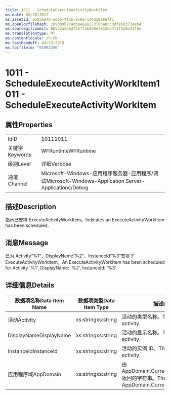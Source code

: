 ```yaml
---
title: 1011 - ScheduleExecuteActivityWorkItem
ms.date: 03/30/2017
ms.assetid: e503ae46-ad6b-4fcb-8c0e-146d59a8eff1
ms.openlocfilehash: 299d09b7c4db94a2e27378ba0cc3dfeb03734ab4
ms.sourcegitcommit: 9b552addadfb57fab0b9e7852ed4f1f1b8a42f8e
ms.translationtype: MT
ms.contentlocale: zh-CN
ms.lasthandoff: 04/23/2019
ms.locfileid: "61982249"
---
```

# <a name="1011---scheduleexecuteactivityworkitem"></a><span data-ttu-id="6fac4-102">1011 - ScheduleExecuteActivityWorkItem</span><span class="sxs-lookup"><span data-stu-id="6fac4-102">1011 - ScheduleExecuteActivityWorkItem</span></span>
## <a name="properties"></a><span data-ttu-id="6fac4-103">属性</span><span class="sxs-lookup"><span data-stu-id="6fac4-103">Properties</span></span>  
  
|||  
|-|-|  
|<span data-ttu-id="6fac4-104">Id</span><span class="sxs-lookup"><span data-stu-id="6fac4-104">ID</span></span>|<span data-ttu-id="6fac4-105">1011</span><span class="sxs-lookup"><span data-stu-id="6fac4-105">1011</span></span>|  
|<span data-ttu-id="6fac4-106">关键字</span><span class="sxs-lookup"><span data-stu-id="6fac4-106">Keywords</span></span>|<span data-ttu-id="6fac4-107">WFRuntime</span><span class="sxs-lookup"><span data-stu-id="6fac4-107">WFRuntime</span></span>|  
|<span data-ttu-id="6fac4-108">级别</span><span class="sxs-lookup"><span data-stu-id="6fac4-108">Level</span></span>|<span data-ttu-id="6fac4-109">详细</span><span class="sxs-lookup"><span data-stu-id="6fac4-109">Verbose</span></span>|  
|<span data-ttu-id="6fac4-110">通道</span><span class="sxs-lookup"><span data-stu-id="6fac4-110">Channel</span></span>|<span data-ttu-id="6fac4-111">Microsoft-Windows-应用程序服务器-应用程序/调试</span><span class="sxs-lookup"><span data-stu-id="6fac4-111">Microsoft-Windows-Application Server-Applications/Debug</span></span>|  
  
## <a name="description"></a><span data-ttu-id="6fac4-112">描述</span><span class="sxs-lookup"><span data-stu-id="6fac4-112">Description</span></span>  
 <span data-ttu-id="6fac4-113">指示已安排 ExecuteActivityWorkItem。</span><span class="sxs-lookup"><span data-stu-id="6fac4-113">Indicates an ExecuteActivityWorkItem has been scheduled.</span></span>  
  
## <a name="message"></a><span data-ttu-id="6fac4-114">消息</span><span class="sxs-lookup"><span data-stu-id="6fac4-114">Message</span></span>  
 <span data-ttu-id="6fac4-115">已为 Activity“%1”、DisplayName“%2”、InstanceId“%3”安排了 ExecuteActivityWorkItem。</span><span class="sxs-lookup"><span data-stu-id="6fac4-115">An ExecuteActivityWorkItem has been scheduled for Activity '%1', DisplayName: '%2', InstanceId: '%3'.</span></span>  
  
## <a name="details"></a><span data-ttu-id="6fac4-116">详细信息</span><span class="sxs-lookup"><span data-stu-id="6fac4-116">Details</span></span>  
  
|<span data-ttu-id="6fac4-117">数据项名称</span><span class="sxs-lookup"><span data-stu-id="6fac4-117">Data Item Name</span></span>|<span data-ttu-id="6fac4-118">数据项类型</span><span class="sxs-lookup"><span data-stu-id="6fac4-118">Data Item Type</span></span>|<span data-ttu-id="6fac4-119">描述</span><span class="sxs-lookup"><span data-stu-id="6fac4-119">Description</span></span>|  
|--------------------|--------------------|-----------------|  
|<span data-ttu-id="6fac4-120">活动</span><span class="sxs-lookup"><span data-stu-id="6fac4-120">Activity</span></span>|<span data-ttu-id="6fac4-121">xs:string</span><span class="sxs-lookup"><span data-stu-id="6fac4-121">xs:string</span></span>|<span data-ttu-id="6fac4-122">活动的类型名称。</span><span class="sxs-lookup"><span data-stu-id="6fac4-122">The type name of the activity.</span></span>|  
|<span data-ttu-id="6fac4-123">DisplayName</span><span class="sxs-lookup"><span data-stu-id="6fac4-123">DisplayName</span></span>|<span data-ttu-id="6fac4-124">xs:string</span><span class="sxs-lookup"><span data-stu-id="6fac4-124">xs:string</span></span>|<span data-ttu-id="6fac4-125">活动的显示名称。</span><span class="sxs-lookup"><span data-stu-id="6fac4-125">The display name of the activity.</span></span>|  
|<span data-ttu-id="6fac4-126">InstanceId</span><span class="sxs-lookup"><span data-stu-id="6fac4-126">InstanceId</span></span>|<span data-ttu-id="6fac4-127">xs:string</span><span class="sxs-lookup"><span data-stu-id="6fac4-127">xs:string</span></span>|<span data-ttu-id="6fac4-128">活动的实例 ID。</span><span class="sxs-lookup"><span data-stu-id="6fac4-128">The instance id of the activity.</span></span>|  
|<span data-ttu-id="6fac4-129">应用程序域</span><span class="sxs-lookup"><span data-stu-id="6fac4-129">AppDomain</span></span>|<span data-ttu-id="6fac4-130">xs:string</span><span class="sxs-lookup"><span data-stu-id="6fac4-130">xs:string</span></span>|<span data-ttu-id="6fac4-131">由 AppDomain.CurrentDomain.FriendlyName 返回的字符串。</span><span class="sxs-lookup"><span data-stu-id="6fac4-131">The string returned by AppDomain.CurrentDomain.FriendlyName.</span></span>|
